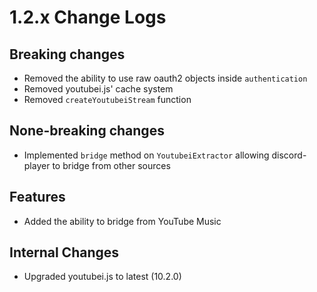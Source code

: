 # 1.2.x Change Logs

## Breaking changes

* Removed the ability to use raw oauth2 objects inside `authentication`
* Removed youtubei.js' cache system
* Removed `createYoutubeiStream` function

## None-breaking changes

* Implemented `bridge` method on `YoutubeiExtractor` allowing discord-player to bridge from other sources

## Features

* Added the ability to bridge from YouTube Music

## Internal Changes

* Upgraded youtubei.js to latest (10.2.0)